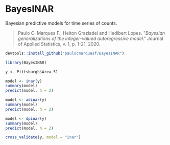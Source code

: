 # BayesINAR

Bayesian predictive models for time series of counts.

> Paulo C. Marques F., Helton Graziadei and Hedibert Lopes.
"_Bayesian generalizations of the integer-valued autoregressive model_."
Journal of Applied Statistics, v. 1, p. 1-21, 2020.

```r
devtools::install_github("paulocmarquesf/BayesINAR")

library(BayesINAR)

y <- Pittsburgh$Area_51

model <- inar(y)
summary(model)
predict(model, h = 2)

model <- adinar(y)
summary(model)
predict(model, h = 2)

model <- dpinar(y)
summary(model)
predict(model, h = 2)

cross_validate(y, model = "inar")
```
